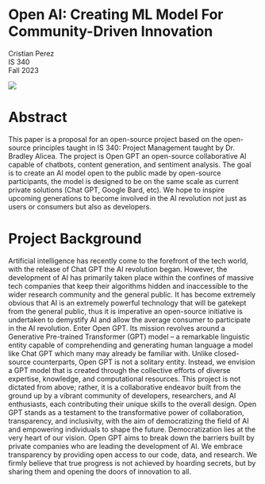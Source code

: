 Open AI: Creating ML Model For Community-Driven Innovation
======================

Cristian Perez<br />
IS 340<br />
Fall 2023

![](https://github.com/cristianp357/stuff/blob/main/logo-color.png)

# Abstract

This paper is a proposal for an open-source project based on the open-source principles taught in IS 340: Project Management taught by Dr. Bradley Alicea. The project is Open GPT an open-source collaborative AI capable of chatbots, content generation, and sentiment analysis. The goal is to create an AI model open to the public made by open-source participants, the model is designed to be on the same scale as current private solutions (Chat GPT, Google Bard, etc). We hope to inspire upcoming generations to become involved in the AI revolution not just as users or consumers but also as developers.

# Project Background
Artificial intelligence has recently come to the forefront of the tech world, with the release of Chat GPT the AI revolution began. However, the development of AI has primarily taken place within the confines of massive tech companies that keep their algorithms hidden and inaccessible to the wider research community and the general public. 
It has become extremely obvious that AI is an extremely powerful technology that will be gatekept from the general public, thus it is imperative an open-source initiative is undertaken to demystify AI and allow the average consumer to participate in the AI revolution. Enter Open GPT. Its mission revolves around a Generative Pre-trained Transformer (GPT) model – a remarkable linguistic entity capable of comprehending and generating human language a model like Chat GPT which many may already be familiar with. Unlike closed-source counterparts, Open GPT is not a solitary entity. Instead, we envision a GPT model that is created through the collective efforts of diverse expertise, knowledge, and computational resources. 
This project is not dictated from above; rather, it is a collaborative endeavor built from the ground up by a vibrant community of developers, researchers, and AI enthusiasts, each contributing their unique skills to the overall design. Open GPT stands as a testament to the transformative power of collaboration, transparency, and inclusivity, with the aim of democratizing the field of AI and empowering individuals to shape the future. Democratization lies at the very heart of our vision. 
Open GPT aims to break down the barriers built by private companies who are leading the development of AI. We embrace transparency by providing open access to our code, data, and research. We firmly believe that true progress is not achieved by hoarding secrets, but by sharing them and opening the doors of innovation to all.

